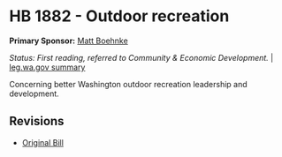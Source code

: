 # HB 1882 - Outdoor recreation
**Primary Sponsor:** [Matt Boehnke](/person/leg/boehnke_ma.md)

*Status: First reading, referred to Community & Economic Development.* | [leg.wa.gov summary](https://app.leg.wa.gov/billsummary?BillNumber=1882&Year=2021)

Concerning better Washington outdoor recreation leadership and development.

## Revisions
* [Original Bill](1/)